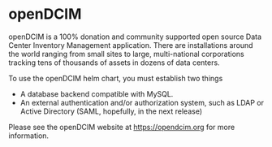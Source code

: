 # openDCIM

openDCIM is a 100% donation and community supported open source Data Center Inventory Management application.
There are installations around the world ranging from small sites to large, multi-national corporations tracking tens of
thousands of assets in dozens of data centers.

To use the openDCIM helm chart, you must establish two things
* A database backend compatible with MySQL.
* An external authentication and/or authorization system, such as LDAP or Active Directory (SAML, hopefully, in the next release)

Please see the openDCIM website at https://opendcim.org for more information.
